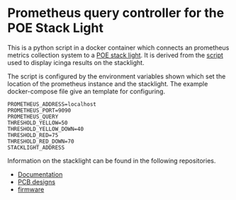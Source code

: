 Prometheus query controller for the POE Stack Light 
================================================

This is a python script in a docker container which connects an prometheus metrics collection system to a [POE stack light][blog-post].
It is derived from the [script][stacklight-icinga-controller] used to display icinga results on the stacklight.

The script is configured by the environment variables shown which set the location of the prometheus instance and the stacklight.
The example docker-compose file give an template for configuring.

```
PROMETHEUS_ADDRESS=localhost
PROMETHEUS_PORT=9090
PROMETHEUS_QUERY
THRESHOLD_YELLOW=50
THRESHOLD_YELLOW_DOWN=40
THRESHOLD_RED=75
THRESHOLD_RED_DOWN=70
STACKLIGHT_ADDRESS
```

Information on the stacklight can be found in the following repositories.

* [Documentation][documentation-repo]
* [PCB designs][hardware-repo]
* [firmware][firmware-repo]


[blog-post]: https://www.scorpia.co.uk/2021/05/23/building-a-poe-enabled-lighting-fixture/
[stacklight-icinga-controller]:https://github.com/Tyler-Ward/stacklight-icinga-controller
[documentation-repo]: https://github.com/Tyler-Ward/stacklight-documentation
[hardware-repo]: https://github.com/Tyler-Ward/stacklight-hardware
[firmware-repo]: https://github.com/Tyler-Ward/stacklight-firmware
